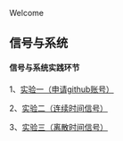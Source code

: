 Welcome

## 信号与系统

#### 信号与系统实践环节

1、[实验一（申请github账号）](https://github.com/xtyzuishuai/xtyzuishuai.github.io/blob/main/实验一.md)

2、[实验二（连续时间信号）](https://github.com/xtyzuishuai/xtyzuishuai.github.io/blob/main/实验二.md)

3、[实验三（离散时间信号）](https://github.com/xtyzuishuai/xtyzuishuai.github.io/blob/main/实验三.md)


